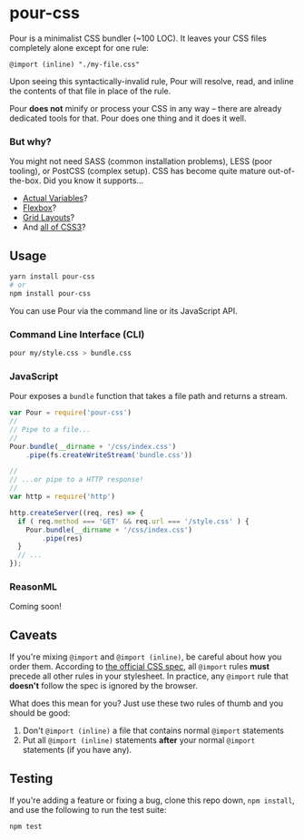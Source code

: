 # pour-css

Pour is a minimalist CSS bundler (~100 LOC). It leaves your CSS files completely alone except for one rule:

    @import (inline) "./my-file.css"

Upon seeing this syntactically-invalid rule, Pour will resolve, read, and inline the contents of that file in place of the rule.

Pour **does not** minify or process your CSS in any way – there are already dedicated tools for that. Pour does one thing and it does it well.

### But why?

You might not need SASS (common installation problems), LESS (poor tooling), or PostCSS (complex setup). CSS has become quite mature out-of-the-box. Did you know it supports...

- [Actual Variables](https://caniuse.com/#search=css%20variables)?
- [Flexbox](https://caniuse.com/#search=flexbox)?
- [Grid Layouts](https://caniuse.com/#search=flexbox)?
- And [all of CSS3](https://caniuse.com/#feat=css-sel3)?

## Usage

```bash
yarn install pour-css
# or
npm install pour-css
```

You can use Pour via the command line or its JavaScript API.

### Command Line Interface (CLI)

```bash
pour my/style.css > bundle.css
```

### JavaScript

Pour exposes a `bundle` function that takes a file path and returns a stream.

```js
var Pour = require('pour-css')
//
// Pipe to a file...
//
Pour.bundle(__dirname + '/css/index.css')
    .pipe(fs.createWriteStream('bundle.css'))

//
// ...or pipe to a HTTP response!
//
var http = require('http')

http.createServer((req, res) => {
  if ( req.method === 'GET' && req.url === '/style.css' ) {
    Pour.bundle(__dirname + '/css/index.css')
        .pipe(res)
  }
  // ...
});
```

### ReasonML

Coming soon!

## Caveats

If you're mixing `@import` and `@import (inline)`, be careful about how you order them. According to [the official CSS spec](https://www.w3.org/TR/css3-cascade/#at-import), all `@import` rules **must** precede all other rules in your stylesheet. In practice, any `@import` rule that **doesn't** follow the spec is ignored by the browser.

What does this mean for you? Just use these two rules of thumb and you should be good:

1. Don't `@import (inline)` a file that contains normal `@import` statements
2. Put all `@import (inline)` statements **after** your normal `@import` statements (if you have any).

## Testing

If you're adding a feature or fixing a bug, clone this repo down, `npm install`, and use the following to run the test suite:

```
npm test
```
